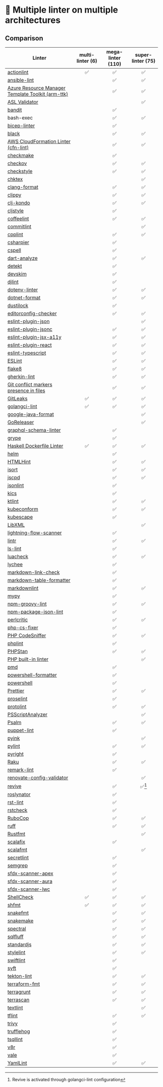 # 🐐 Multiple linter on multiple architectures

## Comparison

| Linter                                                       | multi-linter (6) | mega-linter (110) | super-linter (75) |
| ------------------------------------------------------------ | :--------------: | :---------------: | :---------------: |
| [actionlint][actionlint]                                     |        ✅        |        ✅         |        ✅         |
| [ansible-lint][ansible-lint]                                 |                  |        ✅         |        ✅         |
| [Azure Resource Manager Template Toolkit (arm-ttk)][arm-ttk] |                  |        ✅         |        ✅         |
| [ASL Validator][asl-validator]                               |                  |                   |        ✅         |
| [bandit][bandit]                                             |                  |        ✅         |                   |
| bash-exec                                                    |                  |        ✅         |        ✅         |
| [bicep-linter][bicep-linter]                                 |                  |        ✅         |                   |
| [black][black]                                               |                  |        ✅         |        ✅         |
| [AWS CloudFormation Linter (cfn-lint)][cfn-lint]             |                  |        ✅         |        ✅         |
| [checkmake][checkmake]                                       |                  |        ✅         |                   |
| [checkov][checkov]                                           |                  |        ✅         |        ✅         |
| [checkstyle][checkstyle]                                     |                  |        ✅         |        ✅         |
| [chktex][chktex]                                             |                  |                   |        ✅         |
| [clang-format][clang-format]                                 |                  |        ✅         |        ✅         |
| [clippy][clippy]                                             |                  |        ✅         |        ✅         |
| [clj-kondo][clj-kondo]                                       |                  |        ✅         |        ✅         |
| [cljstyle][cljstyle]                                         |                  |        ✅         |                   |
| [coffeelint][coffeelint]                                     |                  |        ✅         |        ✅         |
| [commitlint][commitlint]                                     |                  |                   |        ✅         |
| [cpplint][cpplint]                                           |                  |        ✅         |        ✅         |
| [csharpier][csharpier]                                       |                  |        ✅         |                   |
| [cspell][cspell]                                             |                  |        ✅         |                   |
| [dart-analyze][dart-analyze]                                 |                  |        ✅         |        ✅         |
| [detekt][detekt]                                             |                  |        ✅         |                   |
| [devskim][devskim]                                           |                  |        ✅         |                   |
| [djlint][djlint]                                             |                  |        ✅         |                   |
| [dotenv-linter][dotenv-linter]                               |                  |        ✅         |        ✅         |
| [dotnet-format][dotnet-format]                               |                  |        ✅         |        ✅         |
| [dustilock][dustilock]                                       |                  |        ✅         |                   |
| [editorconfig-checker][editorconfig-checker]                 |                  |        ✅         |        ✅         |
| [eslint-plugin-json][eslint-plugin-json]                     |                  |                   |        ✅         |
| [eslint-plugin-jsonc][eslint-plugin-jsonc]                   |                  |        ✅         |        ✅         |
| [eslint-plugin-jsx-a11y][eslint-plugin-jsx-a11y]             |                  |        ✅         |        ✅         |
| [eslint-plugin-react][eslint-plugin-react]                   |                  |        ✅         |        ✅         |
| [eslint-typescript][eslint-typescript]                       |                  |        ✅         |        ✅         |
| [ESLint][eslint]                                             |                  |        ✅         |        ✅         |
| [flake8][flake8]                                             |                  |        ✅         |        ✅         |
| [gherkin-lint][gherkin-lint]                                 |                  |        ✅         |        ✅         |
| [Git conflict markers presence in files][git-diff]           |                  |        ✅         |        ✅         |
| [GitLeaks][gitleaks]                                         |        ✅        |        ✅         |        ✅         |
| [golangci-lint][golangci-lint]                               |        ✅        |        ✅         |        ✅         |
| [google-java-format][google-java-format]                     |                  |                   |        ✅         |
| [GoReleaser][goreleaser]                                     |                  |                   |        ✅         |
| [graphql-schema-linter][graphql-schema-linter]               |                  |        ✅         |                   |
| [grype][grype]                                               |                  |        ✅         |                   |
| [Haskell Dockerfile Linter][hadolint]                        |        ✅        |        ✅         |        ✅         |
| [helm][helm]                                                 |                  |        ✅         |                   |
| [HTMLHint][htmlhint]                                         |                  |        ✅         |        ✅         |
| [isort][isort]                                               |                  |        ✅         |        ✅         |
| [jscpd][jscpd]                                               |                  |        ✅         |        ✅         |
| [jsonlint][jsonlint]                                         |                  |        ✅         |                   |
| [kics][kics]                                                 |                  |        ✅         |                   |
| [ktlint][ktlint]                                             |                  |        ✅         |        ✅         |
| [kubeconform][kubeconform]                                   |                  |        ✅         |        ✅         |
| [kubescape][kubescape]                                       |                  |        ✅         |                   |
| [LibXML][libxml]                                             |                  |                   |        ✅         |
| [lightning-flow-scanner][lightning-flow-scanner]             |                  |        ✅         |                   |
| [lintr][lintr]                                               |                  |        ✅         |        ✅         |
| [ls-lint][ls-lint]                                           |                  |        ✅         |                   |
| [luacheck][luacheck]                                         |                  |        ✅         |        ✅         |
| [lychee][lychee]                                             |                  |        ✅         |                   |
| [markdown-link-check][markdown-link-check]                   |                  |        ✅         |                   |
| [markdown-table-formatter][markdown-table-formatter]         |                  |        ✅         |                   |
| [markdownlint][markdownlint]                                 |                  |        ✅         |        ✅         |
| [mypy][mypy]                                                 |                  |        ✅         |                   |
| [npm-groovy-lint][npm-groovy-lint]                           |                  |        ✅         |        ✅         |
| [npm-package-json-lint][npm-package-json-lint]               |                  |        ✅         |                   |
| [perlcritic][perlcritic]                                     |                  |        ✅         |        ✅         |
| [php-cs-fixer][php-cs-fixer]                                 |                  |        ✅         |                   |
| [PHP CodeSniffer][phpcs]                                     |                  |        ✅         |        ✅         |
| [phplint][phplint]                                           |                  |        ✅         |                   |
| [PHPStan][phpstan]                                           |                  |        ✅         |        ✅         |
| [PHP built-in linter][phpstd]                                |                  |                   |        ✅         |
| [pmd][pmd]                                                   |                  |        ✅         |                   |
| [powershell-formatter][powershell-formatter]                 |                  |        ✅         |                   |
| [powershell][powershell]                                     |                  |        ✅         |                   |
| [Prettier][prettier]                                         |                  |        ✅         |        ✅         |
| [proselint][proselint]                                       |                  |        ✅         |                   |
| [protolint][protolint]                                       |                  |        ✅         |        ✅         |
| [PSScriptAnalyzer][ps-script-analyzer]                       |                  |                   |        ✅         |
| [Psalm][psalm]                                               |                  |        ✅         |        ✅         |
| [puppet-lint][puppet-lint]                                   |                  |        ✅         |                   |
| [pyink][pyink]                                               |                  |                   |        ✅         |
| [pylint][pylint]                                             |                  |        ✅         |        ✅         |
| [pyright][pyright]                                           |                  |        ✅         |                   |
| [Raku][raku]                                                 |                  |        ✅         |        ✅         |
| [remark-lint][remark-lint]                                   |                  |        ✅         |                   |
| [renovate-config-validator][renovate-config-validator]       |                  |                   |        ✅         |
| [revive][revive]                                             |                  |        ✅         |      ✅[^1]       |
| [roslynator][roslynator]                                     |                  |        ✅         |                   |
| [rst-lint][rst-lint]                                         |                  |        ✅         |                   |
| [rstcheck][rstcheck]                                         |                  |        ✅         |                   |
| [RuboCop][rubocop]                                           |                  |        ✅         |        ✅         |
| [ruff][ruff]                                                 |                  |        ✅         |        ✅         |
| [Rustfmt][rustfmt]                                           |                  |                   |        ✅         |
| [scalafix][scalafix]                                         |                  |        ✅         |                   |
| [scalafmt][scalafmt]                                         |                  |                   |        ✅         |
| [secretlint][secretlint]                                     |                  |        ✅         |                   |
| [semgrep][semgrep]                                           |                  |        ✅         |                   |
| [sfdx-scanner-apex][sfdx-scanner-apex]                       |                  |        ✅         |                   |
| [sfdx-scanner-aura][sfdx-scanner-aura]                       |                  |        ✅         |                   |
| [sfdx-scanner-lwc][sfdx-scanner-lwc]                         |                  |        ✅         |                   |
| [ShellCheck][shellcheck]                                     |        ✅        |        ✅         |        ✅         |
| [shfmt][shfmt]                                               |        ✅        |        ✅         |        ✅         |
| [snakefmt][snakefmt]                                         |                  |        ✅         |        ✅         |
| [snakemake][snakemake]                                       |                  |        ✅         |        ✅         |
| [spectral][spectral]                                         |                  |        ✅         |        ✅         |
| [sqlfluff][sqlfluff]                                         |                  |        ✅         |        ✅         |
| [standardjs][standardjs]                                     |                  |        ✅         |        ✅         |
| [stylelint][stylelint]                                       |                  |        ✅         |        ✅         |
| [swiftlint][swiftlint]                                       |                  |        ✅         |                   |
| [syft][syft]                                                 |                  |        ✅         |                   |
| [tekton-lint][tekton-lint]                                   |                  |        ✅         |        ✅         |
| [terraform-fmt][terraform-fmt]                               |                  |        ✅         |        ✅         |
| [terragrunt][terragrunt]                                     |                  |        ✅         |        ✅         |
| [terrascan][terrascan]                                       |                  |        ✅         |        ✅         |
| [textlint][textlint]                                         |                  |                   |        ✅         |
| [tflint][tflint]                                             |                  |        ✅         |        ✅         |
| [trivy][trivy]                                               |                  |        ✅         |                   |
| [trufflehog][trufflehog]                                     |                  |        ✅         |                   |
| [tsqllint][tsqllint]                                         |                  |        ✅         |                   |
| [v8r][v8r]                                                   |                  |        ✅         |                   |
| [vale][vale]                                                 |                  |        ✅         |                   |
| [YamlLint][yamllint]                                         |                  |        ✅         |        ✅         |

[^1]: Revive is activated through golangci-lint configuration

[actionlint]: https://github.com/rhysd/actionlint
[ansible-lint]: https://github.com/ansible/ansible-lint
[arm-ttk]: https://github.com/Azure/arm-ttk
[asl-validator]: https://github.com/ChristopheBougere/asl-validator
[bandit]: https://github.com/PyCQA/bandit
[bicep-linter]: https://github.com/Azure/bicep
[black]: https://github.com/psf/black
[cfn-lint]: https://github.com/aws-cloudformation/cfn-lint
[checkmake]: https://github.com/mrtazz/checkmake
[checkov]: https://github.com/bridgecrewio/checkov
[checkstyle]: https://github.com/checkstyle/checkstyle

<!-- markdown-link-check-disable -->
<!-- Disable chktex link checking since it has been down for several days -->

[chktex]: https://localhost/git.savannah.nongnu.org/cgit/chktex.git

<!-- markdown-link-check-enable -->

[clang-format]: https://github.com/llvm/llvm-project
[clippy]: https://github.com/rust-lang/rust-clippy
[clj-kondo]: https://github.com/borkdude/clj-kondo
[cljstyle]: https://github.com/greglook/cljstyle
[coffeelint]: https://github.com/clutchski/coffeelint
[commitlint]: https://github.com/conventional-changelog/commitlint
[cpplint]: https://github.com/cpplint/cpplint
[csharpier]: https://github.com/belav/csharpier
[cspell]: https://github.com/streetsidesoftware/cspell
[dart-analyze]: https://github.com/dart-lang/sdk
[detekt]: https://github.com/detekt/detekt
[devskim]: https://github.com/microsoft/DevSkim
[djlint]: https://github.com/Riverside-Healthcare/djlint
[dotenv-linter]: https://github.com/dotenv-linter/dotenv-linter
[dotnet-format]: https://github.com/dotnet/sdk
[dustilock]: https://github.com/Checkmarx/dustilock
[editorconfig-checker]: https://github.com/editorconfig-checker/editorconfig-checker
[eslint-plugin-json]: https://github.com/azeemba/eslint-plugin-json
[eslint-plugin-jsonc]: https://github.com/ota-meshi/eslint-plugin-jsonc
[eslint-plugin-jsx-a11y]: https://github.com/jsx-eslint/eslint-plugin-react
[eslint-plugin-react]: https://github.com/yannickcr/eslint-plugin-react
[eslint-typescript]: https://github.com/typescript-eslint/typescript-eslint
[eslint]: https://github.com/eslint/eslint
[flake8]: https://github.com/PyCQA/flake8
[gherkin-lint]: https://github.com/vsiakka/gherkin-lint
[git-diff]: https://github.com/git/git
[gitleaks]: https://github.com/gitleaks/gitleaks
[golangci-lint]: https://github.com/golangci/golangci-lint
[google-java-format]: https://github.com/google/google-java-format
[goreleaser]: https://github.com/goreleaser/goreleaser
[graphql-schema-linter]: https://github.com/cjoudrey/graphql-schema-linter
[grype]: https://github.com/anchore/grype
[hadolint]: https://github.com/hadolint/hadolint
[helm]: https://github.com/helm/helm
[htmlhint]: https://github.com/htmlhint/HTMLHint
[isort]: https://github.com/PyCQA/isort
[jscpd]: https://github.com/kucherenko/jscpd
[jsonlint]: https://github.com/prantlf/jsonlint
[kics]: https://github.com/checkmarx/kics
[ktlint]: https://github.com/pinterest/ktlint
[kubeconform]: https://github.com/yannh/kubeconform
[kubescape]: https://github.com/kubescape/kubescape
[libxml]: https://gitlab.gnome.org/GNOME/libxml2
[lightning-flow-scanner]: https://github.com/Lightning-Flow-Scanner/lightning-flow-scanner-sfdx
[lintr]: https://github.com/r-lib/lintr
[ls-lint]: https://github.com/loeffel-io/ls-lint
[luacheck]: https://github.com/luarocks/luacheck
[lychee]: https://github.com/lycheeverse/lychee
[markdown-link-check]: https://github.com/tcort/markdown-link-check
[markdown-table-formatter]: https://github.com/nvuillam/markdown-table-formatter
[markdownlint]: https://github.com/DavidAnson/markdownlint
[mypy]: https://github.com/python/mypy
[npm-groovy-lint]: https://github.com/nvuillam/npm-groovy-lint
[npm-package-json-lint]: https://github.com/tclindner/npm-package-json-lint
[perlcritic]: https://github.com/Perl-Critic/Perl-Critic
[php-cs-fixer]: https://github.com/PHP-CS-Fixer/PHP-CS-Fixer
[phpcs]: https://github.com/PHPCSStandards/PHP_CodeSniffer
[phplint]: https://github.com/overtrue/phplint
[phpstan]: https://github.com/phpstan/phpstan
[phpstd]: https://github.com/php/php-src
[pmd]: https://github.com/pmd/pmd
[powershell-formatter]: https://github.com/PowerShell/PSScriptAnalyzer
[powershell]: https://github.com/PowerShell/PSScriptAnalyzer
[prettier]: https://github.com/prettier/prettier
[proselint]: https://github.com/amperser/proselint
[protolint]: https://github.com/yoheimuta/protolint
[ps-script-analyzer]: https://github.com/PowerShell/Psscriptanalyzer
[psalm]: https://github.com/vimeo/psalm
[puppet-lint]: https://github.com/puppetlabs/puppet-lint
[pyink]: https://github.com/google/pyink
[pylint]: https://github.com/pylint-dev/pylint
[pyright]: https://github.com/microsoft/pyright
[raku]: https://github.com/rakudo/rakudo
[remark-lint]: https://github.com/remarkjs/remark-lint
[renovate-config-validator]: https://github.com/renovatebot/renovate
[revive]: https://github.com/mgechev/revive
[roslynator]: https://github.com/dotnet/Roslynator
[rst-lint]: https://github.com/twolfson/restructuredtext-lint
[rstcheck]: https://github.com/myint/rstcheck
[rubocop]: https://github.com/rubocop-hq/rubocop
[ruff]: https://github.com/astral-sh/ruff
[rustfmt]: https://github.com/rust-lang/rustfmt
[scalafix]: https://github.com/scalacenter/scalafix
[scalafmt]: https://github.com/scalameta/scalafmt
[secretlint]: https://github.com/secretlint/secretlint
[semgrep]: https://github.com/returntocorp/semgrep
[sfdx-scanner-apex]: https://github.com/forcedotcom/sfdx-scanner
[sfdx-scanner-aura]: https://github.com/forcedotcom/sfdx-scanner
[sfdx-scanner-lwc]: https://github.com/forcedotcom/sfdx-scanner
[shellcheck]: https://github.com/koalaman/shellcheck
[shfmt]: https://github.com/mvdan/sh
[snakefmt]: https://github.com/snakemake/snakefmt
[snakemake]: https://github.com/snakemake/snakemake
[spectral]: https://github.com/stoplightio/spectral
[sqlfluff]: https://github.com/sqlfluff/sqlfluff
[standardjs]: https://github.com/standard/standard
[stylelint]: https://github.com/stylelint/stylelint
[swiftlint]: https://github.com/realm/SwiftLint
[syft]: https://github.com/anchore/syft
[tekton-lint]: https://github.com/IBM/tekton-lint
[terraform-fmt]: https://github.com/hashicorp/terraform
[terragrunt]: https://github.com/gruntwork-io/terragrunt
[terrascan]: https://github.com/tenable/terrascan
[textlint]: https://github.com/textlint/textlint
[tflint]: https://github.com/terraform-linters/tflint
[trivy]: https://github.com/aquasecurity/trivy
[trufflehog]: https://github.com/trufflesecurity/trufflehog
[tsqllint]: https://github.com/tsqllint/tsqllint
[v8r]: https://github.com/chris48s/v8r
[vale]: https://github.com/errata-ai/vale
[yamllint]: https://github.com/adrienverge/yamllint

